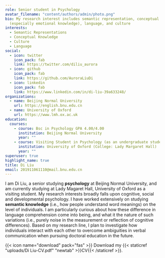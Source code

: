 ```yaml
---
role: Senior student in Psychology
avatar_filename: "content/authors/admin/photo.png"
bio: My research interest includes semantic representation, conceptual knowledge
  (especially emotional knowledge), language, and culture
interests:
  - Semantic Representations
  - Conceptual Knowledge
  - Culture
  - Language
social:
  - icon: twitter
    icon_pack: fab
    link: https://twitter.com/diliu_aurora
  - icon: github
    icon_pack: fab
    link: https://github.com/AuroraLiuDi
  - icon: linkedin
    icon_pack: fab
    link: https://www.linkedin.com/in/di-liu-39a633248/
organizations:
  - name: Beijing Normal University
    url: https://english.bnu.edu.cn
  - name: University of Oxford
    url: https://www.lmh.ox.ac.uk
education:
  courses:
    - course: Bsc in Psychology GPA 4.00/4.00
      institution: Beijing Normal University
      year: ""
    - course: Visiting Student in Psychology (as an undergraduate student)
      institution: University of Oxford (College: Lady Margaret Hall)
      year: ""
superuser: true
highlight_name: true
title: Di Liu
email: 201911061110@mail.bnu.edu.cn
---
```

I am Di Liu, a senior studying **psychology** at Beijing Normal University, and am currently studying at Lady Magaret Hall, University of Oxford as a visiting student. My research  interests broadly falls upon cognitive, social and developmental psychology. I have worked extensively on studying **semantic knowledge** (i.e., how people understand word meanings) on the level of individuals. I am particularly curious about how these difference in language comprehension come into being, and what it the nature of such variations (i.e., purely noise in the measurement or reflection of cognitive differences). Based on my research line, I plan to investigate how individuals interact with each other to overcome ambiguities in verbal communication when pursuing doctoral education in the future. 

{{< icon name="download" pack="fas" >}} Download my {{< staticref "uploads/Di Liu-CV.pdf" "newtab" >}}CV{{< /staticref >}}.
